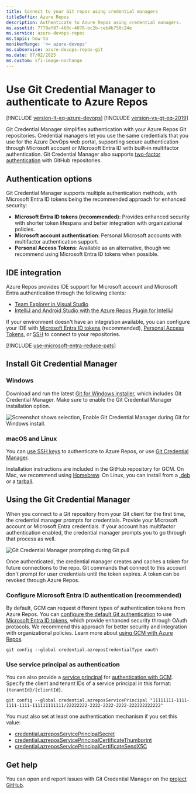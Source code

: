 ```yaml
---
title: Connect to your Git repos using credential managers
titleSuffix: Azure Repos
description: Authenticate to Azure Repos using credential managers.
ms.assetid: 7779af87-460c-4078-bc2b-ceb4b758c24e
ms.service: azure-devops-repos
ms.topic: how-to
monikerRange: '<= azure-devops'
ms.subservice: azure-devops-repos-git
ms.date: 07/02/2025
ms.custom: sfi-image-nochange
---
```


# Use Git Credential Manager to authenticate to Azure Repos

[!INCLUDE [version-lt-eq-azure-devops](../../includes/version-lt-eq-azure-devops.md)]
[!INCLUDE [version-vs-gt-eq-2019](../../includes/version-vs-gt-eq-2019.md)]

Git Credential Manager simplifies authentication with your Azure Repos Git repositories. Credential managers let you use the same credentials that you use for the Azure DevOps web portal, supporting secure authentication through Microsoft account or Microsoft Entra ID with built-in multifactor authentication. Git Credential Manager also supports [two-factor authentication](https://help.github.com/articles/about-two-factor-authentication/) with GitHub repositories.

## Authentication options

Git Credential Manager supports multiple authentication methods, with Microsoft Entra ID tokens being the recommended approach for enhanced security:

- **Microsoft Entra ID tokens (recommended)**: Provides enhanced security with shorter token lifespans and better integration with organizational policies.
- **Microsoft account authentication**: Personal Microsoft accounts with multifactor authentication support.
- **Personal Access Tokens**: Available as an alternative, though we recommend using Microsoft Entra ID tokens when possible.

## IDE integration

Azure Repos provides IDE support for Microsoft account and Microsoft Entra authentication through the following clients:

- [Team Explorer in Visual Studio](../../organizations/projects/connect-to-projects.md)
- [IntelliJ and Android Studio with the Azure Repos Plugin for IntelliJ](/previous-versions/azure/devops/all/java/download-intellij-plug-in) 

If your environment doesn't have an integration available, you can configure your IDE with [Microsoft Entra ID tokens](../../integrate/get-started/authentication/entra.md) (recommended), [Personal Access Tokens](../../organizations/accounts/use-personal-access-tokens-to-authenticate.md), or [SSH](use-ssh-keys-to-authenticate.md) to connect to your repositories.

[!INCLUDE [use-microsoft-entra-reduce-pats](../../includes/use-microsoft-entra-reduce-pats.md)]

## Install Git Credential Manager

### Windows

Download and run the latest [Git for Windows installer](https://git-scm.com/download/win), which includes Git Credential Manager. Make sure to enable the Git Credential Manager installation option.

   ![Screenshot shows selection, Enable Git Credential Manager during Git for Windows install.](media/install-git-with-git-credential-manager.png) 

### macOS and Linux

You can [use SSH keys](use-ssh-keys-to-authenticate.md) to authenticate to Azure Repos, or use [Git Credential Manager](https://github.com/GitCredentialManager/git-credential-manager).

Installation instructions are included in the GitHub repository for GCM.
On Mac, we recommend using [Homebrew](https://github.com/git-ecosystem/git-credential-manager/blob/release/docs/install.md#macos).
On Linux, you can install from a [.deb](https://github.com/GitCredentialManager/git-credential-manager#ubuntudebian-distributions) or a [tarball](https://github.com/GitCredentialManager/git-credential-manager#other-distributions).

## Using the Git Credential Manager

When you connect to a Git repository from your Git client for the first time, the credential manager prompts for credentials. Provide your Microsoft account or Microsoft Entra credentials. If your account has multifactor authentication enabled, the credential manager prompts you to go through that process as well.

![Git Credential Manager prompting during Git pull](media/gcm_login_prompt.gif)

Once authenticated, the credential manager creates and caches a token for future connections to the repo. Git commands that connect to this account don't prompt for user credentials until the token expires. A token can be revoked through Azure Repos.

### Configure Microsoft Entra ID authentication (recommended)

By default, GCM can request different types of authentication tokens from Azure Repos. You can [configure the default Git authentication](https://github.com/git-ecosystem/git-credential-manager/blob/main/docs/configuration.md#credentialazreposcredentialtype) to use [Microsoft Entra ID tokens](../../integrate/get-started/authentication/entra.md), which provide enhanced security through OAuth protocols. We recommend this approach for better security and integration with organizational policies. Learn more about [using GCM with Azure Repos](https://github.com/git-ecosystem/git-credential-manager/blob/main/docs/azrepos-users-and-tokens.md#set-default-credential-type).

```
git config --global credential.azreposCredentialType oauth
```

### Use service principal as authentication
You can also provide a [service principal](../../integrate/get-started/authentication/service-principal-managed-identity.md) for [authentication with GCM](https://github.com/git-ecosystem/git-credential-manager/blob/main/docs/configuration.md#credentialazreposserviceprincipal). Specify the client and tenant IDs of a service principal in this format: `{tenantId}/{clientId}`.

```
git config --global credential.azreposServicePrincipal "11111111-1111-1111-1111-111111111111/22222222-2222-2222-2222-222222222222"
```

You must also set at least one authentication mechanism if you set this value:
* [credential.azreposServicePrincipalSecret](https://github.com/git-ecosystem/git-credential-manager/blob/main/docs/configuration.md#credentialazreposserviceprincipalsecret)
* [credential.azreposServicePrincipalCertificateThumbprint](https://github.com/git-ecosystem/git-credential-manager/blob/main/docs/configuration.md#credentialazreposserviceprincipalcertificatethumbprint)
* [credential.azreposServicePrincipalCertificateSendX5C](https://github.com/git-ecosystem/git-credential-manager/blob/main/docs/configuration.md#credentialazreposserviceprincipalcertificatesendx5c)

## Get help

You can open and report issues with Git Credential Manager on the [project GitHub](https://github.com/GitCredentialManager/Git-Credential-Manager/issues).
